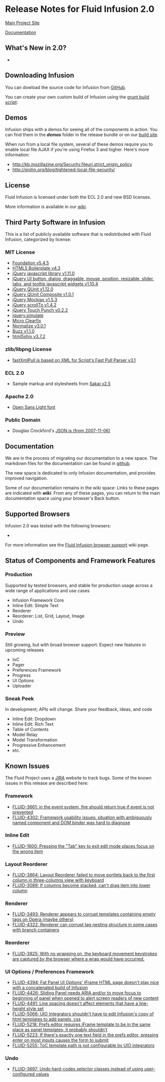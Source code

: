 # Release Notes for Fluid Infusion 2.0 #

[Main Project Site](http://fluidproject.org)

[Documentation](https://github.com/fluid-project/infusion-docs)

## What's New in 2.0? ##

*

## Downloading Infusion ##

You can dowload the source code for Infusion from [GitHub](https://github.com/fluid-project/infusion).

You can create your own custom build of Infusion using the [grunt build script](README.md#how-do-i-create-an-infusion-package):

## Demos ##

Infusion ships with a demos for seeing all of the components in action. You can
find them in the _**demos**_ folder in the release bundle or on our [build site](http://build.fluidproject.org/infusion/demos/).

When run from a local file system, several of these demos require you to enable local file AJAX
if you're using Firefox 3 and higher. Here's more information:

* http://kb.mozillazine.org/Security.fileuri.strict_origin_policy
* http://ejohn.org/blog/tightened-local-file-security/

## License ##

Fluid Infusion is licensed under both the ECL 2.0 and new BSD licenses.

More information is available in our [wiki](http://wiki.fluidproject.org/display/fluid/Fluid+Licensing).


## Third Party Software in Infusion ##

This is a list of publicly available software that is redistributed with Fluid Infusion,
categorized by license:

### MIT License ###
* [Foundation v5.4.5](http://foundation.zurb.com/index.html)
* [HTML5 Boilerplate v4.3](http://html5boilerplate.com/)
* [jQuery javascript library v1.11.0](http://jquery.com/)
* [jQuery UI button, dialog, draggable, mouse, position, resizable, slider, tabs, and tooltip javascript widgets v1.10.4](http://ui.jquery.com/)
* [jQuery QUnit v1.12.0](http://qunitjs.com)
* [jQuery QUnit Composite v1.0.1](https://github.com/jquery/qunit-composite)
* [jQuery Mockjax v1.5.3](https://github.com/appendto/jquery-mockjax)
* [jQuery scrollTo v1.4.2](http://flesler.blogspot.com/2007/10/jqueryscrollto.html)
* [jQuery Touch Punch v0.2.2](http://touchpunch.furf.com/)
* [jquery.simulate](https://github.com/eduardolundgren/jquery-simulate)
* [Micro Clearfix](http://nicolasgallagher.com/micro-clearfix-hack/)
* [Normalize v3.0.1](https://necolas.github.io/normalize.css/)
* [Buzz v1.1.0](http://buzz.jaysalvat.com)
* [html5shiv v3.7.2](https://code.google.com/p/html5shiv/)

### zlib/libpng License ###
* [fastXmlPull is based on XML for Script's Fast Pull Parser v3.1](http://wiki.fluidproject.org/display/fluid/Licensing+for+fastXmlPull.js)

### ECL 2.0 ###
* Sample markup and stylesheets from [Sakai v2.5](http://sakaiproject.org)

### Apache 2.0 ###
* [Open Sans Light font](http://www.google.com/fonts/specimen/Open+Sans)

### Public Domain ###
* Douglas Crockford's [JSON.js (from 2007-11-06)](http://www.json.org/)

## Documentation ##

We are in the process of migrating our documentation to a new space. The markdown files for the documentation can be found in [github](https://github.com/fluid-project/infusion-docs).

The new space is dedicated to only Infusion documentation, and provides improved navigation.

Some of our documentation remains in the wiki space: Links to these pages are indicated with _**wiki**_. From any of these pages, you can return to the main documentation space using your
browser's Back button.

## Supported Browsers ##

Infusion 2.0 was tested with the following browsers:

*

For more information see the [Fluid Infusion browser support](http://wiki.fluidproject.org/display/docs/Browser+Support) wiki page.


## Status of Components and Framework Features ##

### Production ###

Supported by tested browsers, and stable for production usage across a wide range of applications and use cases

* Infusion Framework Core
* Inline Edit: Simple Text
* Renderer
* Reorderer: List, Grid, Layout, Image
* Undo

### Preview ###

Still growing, but with broad browser support. Expect new features in upcoming releases

* IoC
* Pager
* Preferences Framework
* Progress
* UI Options
* Uploader

### Sneak Peek ###
In development; APIs will change. Share your feedback, ideas, and code

* Inline Edit: Dropdown
* Inline Edit: Rich Text
* Table of Contents
* Model Relay
* Model Transformation
* Progressive Enhancement
* etc.

## Known Issues ##

The Fluid Project uses a [JIRA](http://issues.fluidproject.org) website to track bugs. Some of the known issues in this release are described here:

### Framework ###

* [FLUID-3661: in the event system, fire should return true if event is not prevented](http://issues.fluidproject.org/browse/FLUID-3661)
* [FLUID-4302: Framework usability issues: situation with ambiguously named component and DOM binder was hard to diagnose](http://issues.fluidproject.org/browse/FLUID-4302)

### Inline Edit ###

* [FLUID-1600: Pressing the "Tab" key to exit edit mode places focus on the wrong item](http://issues.fluidproject.org/browse/FLUID-1600)

### Layout Reorderer ###
* [FLUID-3864: Layout Reorderer failed to move portlets back to the first column in three-columns view with keyboard](http://issues.fluidproject.org/browse/FLUID-3864)
* [FLUID-3089: If columns become stacked, can't drag item into lower column](http://issues.fluidproject.org/browse/FLUID-3089)

### Renderer ###

* [FLUID-3493: Renderer appears to corrupt templates containing empty tags on Opera (maybe others)](http://issues.fluidproject.org/browse/FLUID-3493)
* [FLUID-4322: Renderer can corrupt tag nesting structure in some cases with branch containers](http://issues.fluidproject.org/browse/FLUID-4322)

### Reorderer ###

* [FLUID-3925: With no wrapping on, the keyboard movement keystrokes are captured by the browser where a wrap would have occurred.](http://issues.fluidproject.org/browse/FLUID-3925)

### UI Options / Preferences Framework ###

* [FLUID-4394: Fat Panel UI Options' iFrame HTML page doesn't play nice with a concatenated build of Infusion](http://issues.fluidproject.org/browse/FLUID-4394)
* [FLUID-4426: Sliding Panel needs ARIA and/or to move focus to beginning of panel when opened to alert screen readers of new content](http://issues.fluidproject.org/browse/FLUID-4426)
* [FLUID-4491: Line spacing doesn't affect elements that have a line-height style set](http://issues.fluidproject.org/browse/FLUID-4491)
* [FLUID-5066: UIO Integrators shouldn't have to edit Infusion's copy of html templates to add panels, css](http://issues.fluidproject.org/browse/FLUID-5066)
* [FLUID-5218: Prefs editor requires iFrame template to be in the same place as panel templates; it probably shouldn't](http://issues.fluidproject.org/browse/FLUID-5218)
* [FLUID-5223: If there's exactly one text field in the prefs editor, pressing enter on most inputs causes the form to submit](http://issues.fluidproject.org/browse/FLUID-5223)
* [FLUID-5255: ToC template path is not configurable by UIO integrators](http://issues.fluidproject.org/browse/FLUID-5255)

### Undo ###

* [FLUID-3697: Undo hard-codes selector classes instead of using user-configured values](http://issues.fluidproject.org/browse/FLUID-3697)
